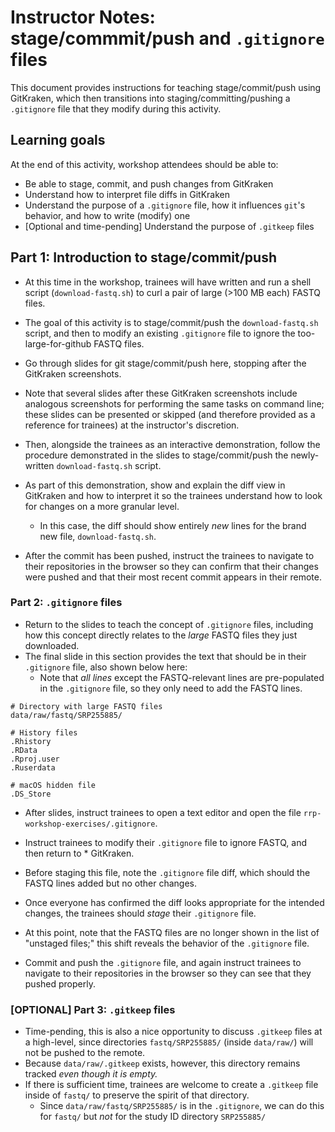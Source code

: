 # Instructor Notes: stage/commmit/push and `.gitignore` files

This document provides instructions for teaching stage/commit/push using GitKraken, which then transitions into staging/committing/pushing a `.gitignore` file that they modify during this activity.


## Learning goals

At the end of this activity, workshop attendees should be able to:

* Be able to stage, commit, and push changes from GitKraken 
* Understand how to interpret file diffs in GitKraken 
* Understand the purpose of a `.gitignore` file, how it influences `git`'s behavior, and how to write (modify) one
* [Optional and time-pending] Understand the purpose of `.gitkeep` files

## Part 1: Introduction to stage/commit/push

* At this time in the workshop, trainees will have written and run a shell script (`download-fastq.sh`) to curl a pair of large (>100 MB each) FASTQ files.
* The goal of this activity is to stage/commit/push the `download-fastq.sh` script, and then to modify an existing `.gitignore` file to ignore the too-large-for-github FASTQ files.

* Go through slides for git stage/commit/push here, stopping after the GitKraken screenshots. 
* Note that several slides after these GitKraken screenshots include analogous screenshots for performing the same tasks on command line; these slides can be presented or skipped (and therefore provided as a reference for trainees) at the instructor's discretion.
* Then, alongside the trainees as an interactive demonstration, follow the procedure demonstrated in the slides to stage/commit/push the newly-written `download-fastq.sh` script. 
* As part of this demonstration, show and explain the diff view in GitKraken and how to interpret it so the trainees understand how to look for changes on a more granular level.
    * In this case, the diff should show entirely _new_ lines for the brand new file, `download-fastq.sh`.
* After the commit has been pushed, instruct the trainees to navigate to their repositories in the browser so they can confirm that their changes were pushed and that their most recent commit appears in their remote.


### Part 2: `.gitignore` files

* Return to the slides to teach the concept of `.gitignore` files, including how this concept directly relates to the _large_ FASTQ files they just downloaded.
* The final slide in this section provides the text that should be in their `.gitignore` file, also shown below here:
  * Note that _all lines_ except the FASTQ-relevant lines are pre-populated in the `.gitignore` file, so they only need to add the FASTQ lines.

```
# Directory with large FASTQ files
data/raw/fastq/SRP255885/

# History files
.Rhistory
.RData
.Rproj.user
.Ruserdata

# macOS hidden file
.DS_Store
```



* After slides, instruct trainees to open a text editor and open the file `rrp-workshop-exercises/.gitignore`.
* Instruct trainees to modify their `.gitignore` file to ignore FASTQ, and then return to * GitKraken.
* Before staging this file, note the `.gitignore` file diff, which should the FASTQ lines added but no other changes.

* Once everyone has confirmed the diff looks appropriate for the intended changes, the trainees should _stage_ their `.gitignore` file.
* At this point, note that the FASTQ files are no longer shown in the list of "unstaged files;" this shift reveals the behavior of the `.gitignore` file.
* Commit and push the `.gitignore` file, and again instruct trainees to navigate to their repositories in the browser so they can see that they pushed properly.


### [OPTIONAL] Part 3: `.gitkeep` files

* Time-pending, this is also a nice opportunity to discuss `.gitkeep` files at a high-level, since directories `fastq/SRP255885/` (inside `data/raw/`) will not be pushed to the remote.
* Because `data/raw/.gitkeep` exists, however, this directory remains tracked _even though it is empty._
* If there is sufficient time, trainees are welcome to create a `.gitkeep` file inside of `fastq/` to preserve the spirit of that directory.
    * Since `data/raw/fastq/SRP255885/` is in the `.gitignore`, we can do this for `fastq/` but _not_ for the study ID directory `SRP255885/`
